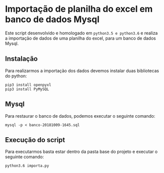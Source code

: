 # Importação de planilha do excel em banco de dados Mysql
 Este script desenvolvido e homologado em ```python3.5 e python3.6``` e realiza a importação de dados de uma planilha do excel, para um banco de dados Mysql.
     
## Instalação
Para realizarmos a importação dos dados devemos instalar duas bibliotecas do python:

```
pip3 install openpyxl
pip3 install PyMySQL
```

## Mysql
Para restaurar o banco de dados, podemos executar o seguinte comando:

```
mysql -p < banco-20181009-1645.sql
```

## Execução do script
Para executarmos basta estar dentro da pasta base do projeto e executar o seguinte comando:
```
python3.6 importa.py
```
